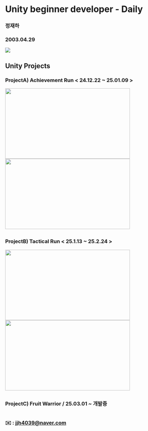 # **Unity beginner developer - Daily**

### **정재하**
### **2003.04.29**
<img src="https://img.shields.io/badge/unity-ffffff?style=for-the-badge&logo=unity&logoColor=black">

### 

### 

## Unity Projects

### **ProjectA) Achievement Run < 24.12.22 ~ 25.01.09 >**
<img src=https://github.com/user-attachments/assets/0d00eeae-8f97-4cce-9d47-a6e45272ae94 width="400" height="225"/>
<img src=https://github.com/user-attachments/assets/7113e1e6-136a-402c-84ad-11e6b81a60a2 width="400" height="225"/>

##
### **ProjectB) Tactical Run < 25.1.13 ~ 25.2.24 >**
<img src=https://github.com/user-attachments/assets/163fac54-55ec-424d-b734-763d42381670 width="400" height="225"/>
<img src=https://github.com/user-attachments/assets/a365bd57-d140-4bc0-967b-b9eac05d7a17 width="400" height="225"/>

##
### **ProjectC) Fruit Warrior / 25.03.01 ~ 개발중**


#

### ✉️ : jjh4039@naver.com
